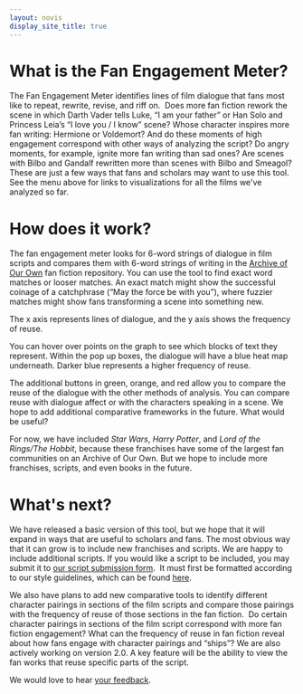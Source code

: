 ```yaml
--- 
layout: novis
display_site_title: true
---
```


# What is the Fan Engagement Meter?
The Fan Engagement Meter identifies lines of film dialogue that fans most like to repeat, rewrite, revise, and riff on.  Does more fan fiction rework the scene in which Darth Vader tells Luke, “I am your father” or Han Solo and Princess Leia’s “I love you / I know” scene? Whose character inspires more fan writing: Hermione or Voldemort? And do these moments of high engagement correspond with other ways of analyzing the script? Do angry moments, for example, ignite more fan writing than sad ones? Are scenes with Bilbo and Gandalf rewritten more than scenes with Bilbo and Smeagol? These are just a few ways that fans and scholars may want to use this tool. See the menu above for links to visualizations for all the films we've analyzed so far.


# How does it work?
The fan engagement meter looks for 6-word strings of dialogue in film scripts and compares them with 6-word strings of writing in the [Archive of Our Own](https://archiveofourown.org/) fan fiction repository. You can use the tool to find exact word matches or looser matches. An exact match might show the successful coinage of a catchphrase (“May the force be with you”), where fuzzier matches might show fans transforming a scene into something new. 

The x axis represents lines of dialogue, and the y axis shows the frequency of reuse. 

You can hover over points on the graph to see which blocks of text they represent. Within the pop up boxes, the dialogue will have a blue heat map underneath. Darker blue represents a higher frequency of reuse. 

The additional buttons in green, orange, and red allow you to compare the reuse of the dialogue with the other methods of analysis. You can compare reuse with dialogue affect or with the characters speaking in a scene. We hope to add additional comparative frameworks in the future. What would be useful? 

For now, we have included *Star Wars*, *Harry Potter*, and *Lord of the Rings/The Hobbit*, because these franchises have some of the largest fan communities on an Archive of Our Own. But we hope to include more franchises, scripts, and even books in the future.

# What's next?
We have released a basic version of this tool, but we hope that it will expand in ways that are useful to scholars and fans. The most obvious way that it can grow is to include new franchises and scripts. We are happy to include additional scripts. If you would like a script to be included, you may submit it to [our script submission form](https://docs.google.com/forms/d/e/1FAIpQLScWlkPMhPmkfisL6uv1FP7w8Ppm-cRXB_Zb7iiiryc5Jc1eDA/viewform?usp=sf_link).  It must first be formatted according to our style guidelines, which can be found [here](https://docs.google.com/document/d/12czdbdUexiJnAl64UcYZ2mrZYx2NtFjVp5Acl9ioukc/edit?usp=sharing).

We also have plans to add new comparative tools to identify different character pairings in sections of the film scripts and compare those pairings with the frequency of reuse of those sections in the fan fiction.  Do certain character pairings in sections of the film script correspond with more fan fiction engagement? What can the frequency of reuse in fan fiction reveal about how fans engage with character pairings and “ships”? We are also actively working on version 2.0. A key feature will be the ability to view the fan works that reuse specific parts of the script. 

We would love to hear [your feedback](https://docs.google.com/forms/d/e/1FAIpQLSdt0bA9bN_ULM-VLStdT9NFh1T7gze7aokVGpGI25ZZA7gfVg/viewform?usp=sf_link).
